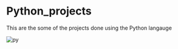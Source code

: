 # Python_projects
This are the some of the projects done using the Python langauge

![py](https://user-images.githubusercontent.com/86399641/154063686-36c6e60f-41c3-4e6c-8bfe-0db0ce44fd56.jpg)
